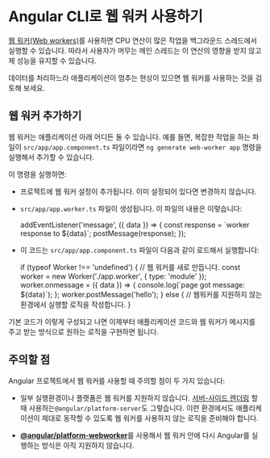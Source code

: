 <!--
# Using web workers with Angular CLI
-->
# Angular CLI로 웹 워커 사용하기

<!--
[Web workers](https://developer.mozilla.org/en-US/docs/Web/API/Web_Workers_API) allow you to run CPU intensive computations in a background thread, freeing the main thread to update the user interface.

If you find your application becomes unresponsive while processing data, using web workers can help.
-->
[웹 워커(Web workers)](https://developer.mozilla.org/en-US/docs/Web/API/Web_Workers_API)를 사용하면 CPU 연산이 많은 작업을 백그라운드 스레드에서 실행할 수 있습니다.
따라서 사용자가 머무는 메인 스레드는 이 연산의 영향을 받지 않고 제 성능을 유지할 수 있습니다.

데이터를 처리하느라 애플리케이션이 멈추는 현상이 있으면 웹 워커를 사용하는 것을 검토해 보세요.


<!--
## Adding a web worker
-->
## 웹 워커 추가하기

<!--
You can add a web worker anywhere in your application. If the file that contains your expensive computation is `src/app/app.component.ts`, you can add a web worker using `ng generate web-worker app`.

Running this command will:

- configure your project to use web workers, if it isn't already.
- add `src/app/app.worker.ts` with scaffolded code to receive messages:

  <code-example language="typescript" header="src/app/app.worker.ts">
  addEventListener('message', ({ data }) => {
    const response = `worker response to ${data}`;
    postMessage(response);
  });
 </code-example>

- add scaffolded code to `src/app/app.component.ts` to use the worker:

  <code-example language="typescript" header="src/app/app.component.ts">
  if (typeof Worker !== 'undefined') {
    // Create a new
    const worker = new Worker('./app.worker', { type: 'module' });
    worker.onmessage = ({ data }) => {
      console.log(`page got message: ${data}`);
    };
    worker.postMessage('hello');
  } else {
    // Web workers are not supported in this environment.
    // You should add a fallback so that your program still executes correctly.
  }
  </code-example>

After the initial scaffolding, you will need to refactor your code to use the web worker by sending messages to and from.
-->
웹 워커는 애플리케이션 아래 어디든 둘 수 있습니다.
예를 들면, 복잡한 작업을 하는 파일이 `src/app/app.component.ts` 파일이라면 `ng generate web-worker app` 명령을 실행해서 추가할 수 있습니다.

이 명령을 실행하면:

- 프로젝트에 웹 워커 설정이 추가됩니다. 이미 설정되어 있다면 변경하지 않습니다.
- `src/app/app.worker.ts` 파일이 생성됩니다. 이 파일의 내용은 이렇습니다:

  <code-example language="typescript" header="src/app/app.worker.ts">
  addEventListener('message', ({ data }) => {
    const response = `worker response to ${data}`;
    postMessage(response);
  });
 </code-example>

- 이 코드는 `src/app/app.component.ts` 파일이 다음과 같이 로드해서 실행합니다:

  <code-example language="typescript" header="src/app/app.component.ts">
  if (typeof Worker !== 'undefined') {
    // 웹 워커를 새로 만듭니다.
    const worker = new Worker('./app.worker', { type: 'module' });
    worker.onmessage = ({ data }) => {
      console.log(`page got message: ${data}`);
    };
    worker.postMessage('hello');
  } else {
    // 웹워커를 지원하지 않는 환경에서 실행할 로직을 작성합니다.
  }
  </code-example>

기본 코드가 이렇게 구성되고 나면 이제부터 애플리케이션 코드와 웹 워커가 메시지를 주고 받는 방식으로 원하는 로직을 구현하면 됩니다.


<!--
## Caveats
-->
## 주의할 점

<!--
There are two important things to keep in mind when using web workers in Angular projects:

- Some environments or platforms, like `@angular/platform-server` used in [Server-side Rendering](guide/universal), don't support web workers. You have to provide a fallback mechanism to perform the computations that the worker would perform to ensure your application will work in these environments.
- Running Angular itself in a web worker via [**@angular/platform-webworker**](api/platform-webworker) is not yet supported in Angular CLI.
-->
Angular 프로젝트에서 웹 워커를 사용할 때 주의할 점이 두 가지 있습니다:

- 일부 실행환경이나 플랫폼은 웹 워커를 지원하지 않습니다. [서버-사이드 렌더링](guide/universal) 할 때 사용하는`@angular/platform-server`도 그렇습니다. 이런 환경에서도 애플리케이션이 제대로 동작할 수 있도록 웹 워커를 사용하지 않는 로직을 준비해야 합니다.

- [**@angular/platform-webworker**](api/platform-webworker)를 사용해서 웹 워커 안에 다시 Angular를 실행하는 방식은 아직 지원하지 않습니다.
